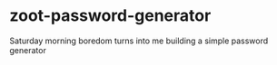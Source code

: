 # zoot-password-generator
Saturday morning boredom turns into me building a simple password generator

